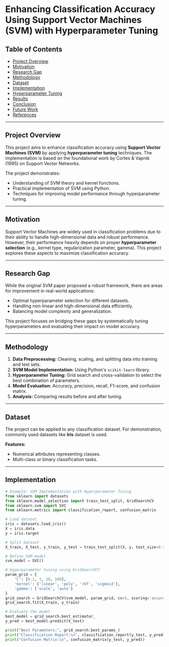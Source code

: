 # Enhancing Classification Accuracy Using Support Vector Machines (SVM) with Hyperparameter Tuning

## Table of Contents
- [Project Overview](#project-overview)
- [Motivation](#motivation)
- [Research Gap](#research-gap)
- [Methodology](#methodology)
- [Dataset](#dataset)
- [Implementation](#implementation)
- [Hyperparameter Tuning](#hyperparameter-tuning)
- [Results](#results)
- [Conclusion](#conclusion)
- [Future Work](#future-work)
- [References](#references)

---

## Project Overview
This project aims to enhance classification accuracy using **Support Vector Machines (SVM)** by applying **hyperparameter tuning** techniques. The implementation is based on the foundational work by Cortes & Vapnik (1995) on Support Vector Networks.

The project demonstrates:
- Understanding of SVM theory and kernel functions.
- Practical implementation of SVM using Python.
- Techniques for improving model performance through hyperparameter tuning.

---

## Motivation
Support Vector Machines are widely used in classification problems due to their ability to handle high-dimensional data and robust performance. However, their performance heavily depends on proper **hyperparameter selection** (e.g., kernel type, regularization parameter, gamma). This project explores these aspects to maximize classification accuracy.

---

## Research Gap
While the original SVM paper proposed a robust framework, there are areas for improvement in real-world applications:
- Optimal hyperparameter selection for different datasets.
- Handling non-linear and high-dimensional data efficiently.
- Balancing model complexity and generalization.

This project focuses on bridging these gaps by systematically tuning hyperparameters and evaluating their impact on model accuracy.

---

## Methodology
1. **Data Preprocessing:** Cleaning, scaling, and splitting data into training and test sets.
2. **SVM Model Implementation:** Using Python's `scikit-learn` library.
3. **Hyperparameter Tuning:** Grid search and cross-validation to select the best combination of parameters.
4. **Model Evaluation:** Accuracy, precision, recall, F1-score, and confusion matrix.
5. **Analysis:** Comparing results before and after tuning.

---

## Dataset
The project can be applied to any classification dataset. For demonstration, commonly used datasets like **Iris** dataset is used.

**Features:**
- Numerical attributes representing classes.
- Multi-class or binary classification tasks.

---

## Implementation
```python
# Example: SVM Implementation with Hyperparameter Tuning
from sklearn import datasets
from sklearn.model_selection import train_test_split, GridSearchCV
from sklearn.svm import SVC
from sklearn.metrics import classification_report, confusion_matrix

# Load dataset
iris = datasets.load_iris()
X = iris.data
y = iris.target

# Split dataset
X_train, X_test, y_train, y_test = train_test_split(X, y, test_size=0.3, random_state=42)

# Define SVM model
svm_model = SVC()

# Hyperparameter tuning using GridSearchCV
param_grid = {
    'C': [0.1, 1, 10, 100],
    'kernel': ['linear', 'poly', 'rbf', 'sigmoid'],
    'gamma': ['scale', 'auto']
}
grid_search = GridSearchCV(svm_model, param_grid, cv=5, scoring='accuracy')
grid_search.fit(X_train, y_train)

# Evaluate the model
best_model = grid_search.best_estimator_
y_pred = best_model.predict(X_test)

print("Best Parameters:", grid_search.best_params_)
print("Classification Report:\n", classification_report(y_test, y_pred))
print("Confusion Matrix:\n", confusion_matrix(y_test, y_pred))

